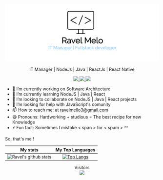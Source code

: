 <p align="center">
	<img src="https://github.com/ravelmello/ravelmello/blob/master/ravel.png?raw=true" width="700"/>
 </p>

 
<p align="center"> IT Manager | NodeJs | Java | ReactJs | React Native </p>

<p align="center">
<a href="https://linkedin.com/in/ravel-mello/" target="_blank">
<img 
src="https://img.shields.io/badge/-LinkedIn-blue?style=plastic&logo=linkedin"/> 
</a>
<a href="https://github.com/ravelmello" target="_blank">
<img 
src="https://img.shields.io/badge/-GitHub-black?style=plastic&logo=github"/> 
</a>
<a href="https://ravelmello.github.io" target="_blank">
<img 
src="https://img.shields.io/badge/-Personal Site-red?style=plastic&logo=superuser"/> 
</a>
</p>


<p align="center">
  
- 🔭 I’m currently working on Software Architecture 
- 🌱 I’m currently learning NodeJS | Java | React
- 👯 I’m looking to collaborate on NodeJS | Java | React projects
- 🤔 I’m looking for help with JavaScript's comunity
- 📫 How to reach me: at ravelmello3@gmail.com
- 😄 Pronouns: Hardworking + studious = The best recipe for new Knowledge
- ⚡ Fun fact: Sometimes I mistake < span > for < spam >  ^^
  

So, that's me !

</p>  

<div>
	
My stats | My Top Languages
:----------:|:---------:
|![Ravel's github stats](https://github-readme-stats.vercel.app/api?username=ravelmello&show_icons=true&theme=white) |[![Top Langs](https://github-readme-stats.vercel.app/api/top-langs/?username=ravelmello&layout=compact)](https://github.com/ravelmello/github-readme-stats) 


<p align="center">
	  Visitors <br>
<img src="https://profile-counter.glitch.me/ravelmello/count.svg" />
</p>	  

<!--
**ravelmello/ravelmello** is a ✨ _special_ ✨ repository because its `README.md` (this file) appears on your GitHub profile.

Here are some ideas to get you started:

- 🔭 I’m currently working on ...
- 🌱 I’m currently learning ...
- 👯 I’m looking to collaborate on ...
- 🤔 I’m looking for help with ...
- 💬 Ask me about ...
- 📫 How to reach me: ...
- 😄 Pronouns: ...
- ⚡ Fun fact: ...
-->
